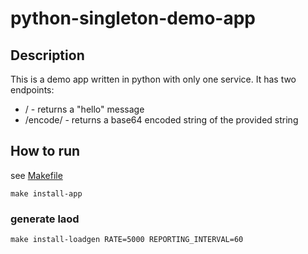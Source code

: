 # python-singleton-demo-app

## Description

This is a demo app written in python with only one service. It has two endpoints:
- / - returns a "hello" message
- /encode/<str> - returns a base64 encoded string of the provided string

## How to run
see [Makefile](Makefile)

```shell
make install-app
```

### generate laod
```shell
make install-loadgen RATE=5000 REPORTING_INTERVAL=60
```